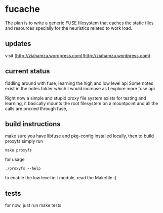# fucache
The plan is to write a generic FUSE filesystem that caches the static files and resources specially for the heuristics related to work load.

## updates
visit [http://ziahamza.wordpress.com](http://ziahamza.wordpress.com)

## current status
fiddling around with fuse, learning the high and low level api
Some notes exist in the notes folder which I would increase as I explore
more fuse api

Right now a simple and stupid proxy file system exists for testing and learning,
it basically mounts the root filesystem on a mountpoint and all the calls are
proxied through fuse,

## build instructions
make sure you have libfuse and pkg-config installed locally,
then to build proxyfs simply run

    make proxyfs

for usage

    ./proxyfs --help

to enable the low level init module, read the Makefile :)
## tests
for now, just run
    make tests








